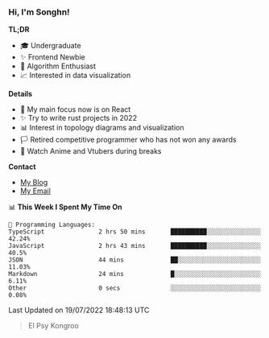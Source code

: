 ### Hi, I'm Songhn!

**TL;DR**

- 🎓 Undergraduate
- ✨ Frontend Newbie
- 🎈 Algorithm Enthusiast
- 📈 Interested in data visualization

**Details**

- 🎯 My main focus now is on React
- ✨ Try to write rust projects in 2022
- 📊 Interest in topology diagrams and visualization
- 🏳️ Retired competitive programmer who has not won any awards
- 🍵 Watch Anime and Vtubers during breaks

**Contact**
- [My Blog](https://blog.songhn.com)
- [My Email](mailto:songhn233@gmail.com)

<!--START_SECTION:waka-->
📊 **This Week I Spent My Time On** 

```text
💬 Programming Languages: 
TypeScript               2 hrs 50 mins       ██████████░░░░░░░░░░░░░░░   42.24% 
JavaScript               2 hrs 43 mins       ██████████░░░░░░░░░░░░░░░   40.5% 
JSON                     44 mins             ██░░░░░░░░░░░░░░░░░░░░░░░   11.03% 
Markdown                 24 mins             █░░░░░░░░░░░░░░░░░░░░░░░░   6.11% 
Other                    0 secs              ░░░░░░░░░░░░░░░░░░░░░░░░░   0.08%

```


 Last Updated on 19/07/2022 18:48:13 UTC
<!--END_SECTION:waka-->

> El Psy Kongroo

